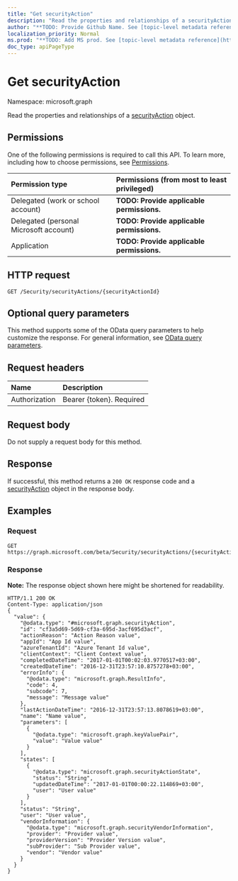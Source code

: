 ```yaml
---
title: "Get securityAction"
description: "Read the properties and relationships of a securityAction object."
author: "**TODO: Provide Github Name. See [topic-level metadata reference](https://msgo.azurewebsites.net/add/document/guidelines/metadata.html#topic-level-metadata)**"
localization_priority: Normal
ms.prod: "**TODO: Add MS prod. See [topic-level metadata reference](https://msgo.azurewebsites.net/add/document/guidelines/metadata.html#topic-level-metadata)**"
doc_type: apiPageType
---
```


# Get securityAction

Namespace: microsoft.graph

Read the properties and relationships of a [securityAction](../resources/securityaction.md) object.

## Permissions
One of the following permissions is required to call this API. To learn more, including how to choose permissions, see [Permissions](/concepts/permissions-reference.md).

|Permission type|Permissions (from most to least privileged)|
|:---|:---|
|Delegated (work or school account)|**TODO: Provide applicable permissions.**|
|Delegated (personal Microsoft account)|**TODO: Provide applicable permissions.**|
|Application|**TODO: Provide applicable permissions.**|

## HTTP request
<!-- {
  "blockType": "ignored"
}
-->
``` http
GET /Security/securityActions/{securityActionId}
```

## Optional query parameters
This method supports some of the OData query parameters to help customize the response. For general information, see [OData query parameters](/graph/query-parameters).

## Request headers
|Name|Description|
|:---|:---|
|Authorization|Bearer {token}. Required|

## Request body
Do not supply a request body for this method.

## Response
If successful, this method returns a `200 OK` response code and a [securityAction](../resources/securityaction.md) object in the response body.

## Examples

### Request
<!-- {
  "blockType": "request",
  "name": "get_securityaction"
}
-->
``` http
GET https://graph.microsoft.com/beta/Security/securityActions/{securityActionId}
```

### Response
**Note:** The response object shown here might be shortened for readability.
<!-- {
  "blockType": "response",
  "truncated": true,
  "@odata.type": "microsoft.graph.securityAction"
}
-->
``` http
HTTP/1.1 200 OK
Content-Type: application/json
{
  "value": {
    "@odata.type": "#microsoft.graph.securityAction",
    "id": "cf3a5d69-5d69-cf3a-695d-3acf695d3acf",
    "actionReason": "Action Reason value",
    "appId": "App Id value",
    "azureTenantId": "Azure Tenant Id value",
    "clientContext": "Client Context value",
    "completedDateTime": "2017-01-01T00:02:03.9770517+03:00",
    "createdDateTime": "2016-12-31T23:57:10.8757278+03:00",
    "errorInfo": {
      "@odata.type": "microsoft.graph.ResultInfo",
      "code": 4,
      "subcode": 7,
      "message": "Message value"
    },
    "lastActionDateTime": "2016-12-31T23:57:13.8078619+03:00",
    "name": "Name value",
    "parameters": [
      {
        "@odata.type": "microsoft.graph.keyValuePair",
        "value": "Value value"
      }
    ],
    "states": [
      {
        "@odata.type": "microsoft.graph.securityActionState",
        "status": "String",
        "updatedDateTime": "2017-01-01T00:00:22.114869+03:00",
        "user": "User value"
      }
    ],
    "status": "String",
    "user": "User value",
    "vendorInformation": {
      "@odata.type": "microsoft.graph.securityVendorInformation",
      "provider": "Provider value",
      "providerVersion": "Provider Version value",
      "subProvider": "Sub Provider value",
      "vendor": "Vendor value"
    }
  }
}
```

